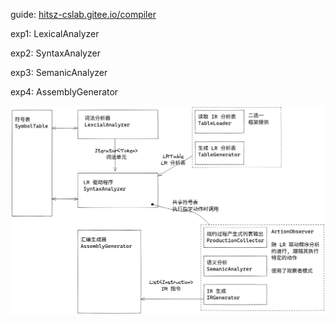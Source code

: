 guide: [hitsz-cslab.gitee.io/compiler](https://hitsz-cslab.gitee.io/compiler)

exp1: LexicalAnalyzer

exp2: SyntaxAnalyzer

exp3: SemanicAnalyzer

exp4: AssemblyGenerator

![](https://github.com/alchemistyzz/compiler/blob/master/docs/index.assets/structure-intro.png)
